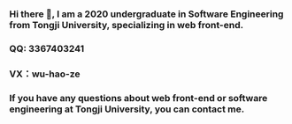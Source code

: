 ### Hi there 👋, I am a 2020 undergraduate in Software Engineering from Tongji University, specializing in web front-end.
### QQ: 3367403241
### VX：wu-hao-ze
### If you have any questions about web front-end or software engineering at Tongji University, you can contact me.
<!-- ![Anurag's GitHub stats](https://github-readme-stats.vercel.app/api?username=wu-hao-ze&PAT_1&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&show_icons=true&theme=radical)-->
<!--[![Readme Card](https://github-readme-stats.vercel.app/api/pin/?username=wu-hao-ze&repo=All-assignments-and-projects-for-software-engineering-courses-at-Tongji-University)](https://github.com/anuraghazra/github-readme-stats)-->
<!--[![Top Langs](https://github-readme-stats.vercel.app/api/top-langs/?username=wu-hao-ze&PAT_1&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&layout=donut&exclude_repo=All-assignments-and-projects-for-software-engineering-courses-at-Tongji-University,Tower-Defense-Project-Unity5.5,Shen-Jian-high-level-programming-language-Programming)](https://github.com/anuraghazra/github-readme-stats)-->
<!--
**wu-hao-ze/wu-hao-ze** is a ✨ _special_ ✨ repository because its `README.md` (this file) appears on your GitHub profile.

Here are some ideas to get you started:

- 🔭 I’m currently working on ...
- 🌱 I’m currently learning ...
- 👯 I’m looking to collaborate on ...
- 🤔 I’m looking for help with ...
- 💬 Ask me about ...
- 📫 How to reach me: ...
- 😄 Pronouns: ...
- ⚡ Fun fact: ...
-->
